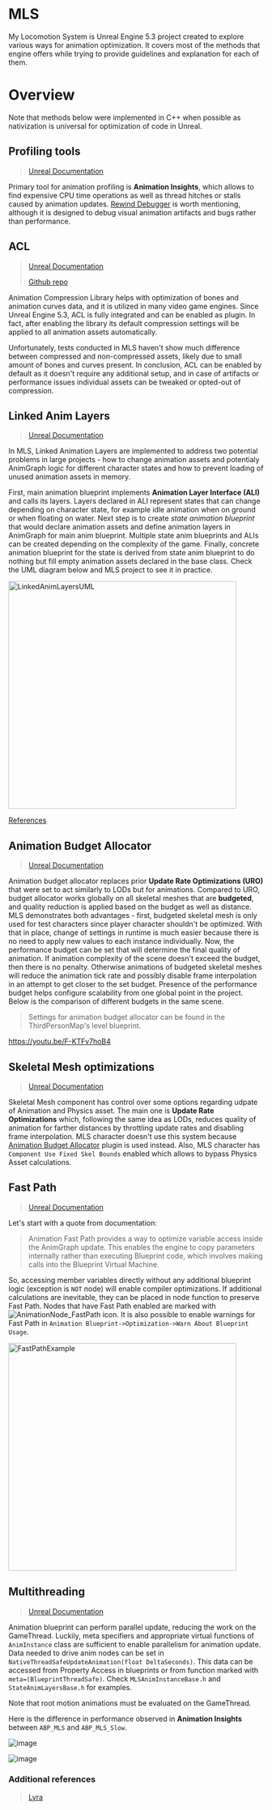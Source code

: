 # MLS
My Locomotion System is Unreal Engine 5.3 project created to explore various ways for animation optimization. It covers most of the methods that engine offers while trying to provide guidelines and explanation for each of them.

# Overview
Note that methods below were implemented in C++ when possible as nativization is universal for optimization of code in Unreal.

## Profiling tools
> [Unreal Documentation](https://docs.unrealengine.com/5.3/en-US/animation-insights-in-unreal-engine/)

Primary tool for animation profiling is **Animation Insights**, which allows to find expensive CPU time operations as well as thread hitches or stalls caused by animation updates.
[Rewind Debugger](https://docs.unrealengine.com/5.3/en-US/animation-rewind-debugger-in-unreal-engine/) is worth mentioning, although it is designed to debug visual animation artifacts and bugs rather than performance.

##  ACL
> [Unreal Documentation](https://docs.unrealengine.com/5.3/en-US/animation-compression-library-in-unreal-engine/)
>
> [Github repo](https://github.com/nfrechette/acl)

Animation Compression Library helps with optimization of bones and animation curves data, and it is utilized in many video game engines. Since Unreal Engine 5.3, ACL is fully integrated and can be enabled as plugin. In fact, after enabling the library its default compression settings will be applied to all animation assets automatically. 

Unfortunately, tests conducted in MLS haven't show much difference between compressed and non-compressed assets, likely due to small amount of bones and curves present. 
In conclusion, ACL can be enabled by default as it doesn't require any additional setup, and in case of artifacts or performance issues individual assets can be tweaked or opted-out of compression.

## Linked Anim Layers
> [Unreal Documentation](https://docs.unrealengine.com/5.3/en-US/using-animation-blueprint-linking-in-unreal-engine/)

In MLS, Linked Animation Layers are implemented to address two potential problems in large projects - how to change animation assets and potentialy AnimGraph logic for different character states and how to prevent loading of unused animation assets in memory. 

First, main animation blueprint implements **Animation Layer Interface (ALI)** and calls its layers. Layers declared in ALI represent states that can change depending on character state, for example idle animation when on ground or when floating on water. Next step is to create *state animation blueprint* that would declare animation assets and define animation layers in AnimGraph for main anim blueprint. Multiple state anim blueprints and ALIs can be created depending on the complexity of the game. Finally, concrete animation blueprint for the state is derived from state anim blueprint to do nothing but fill empty animation assets declared in the base class. Check the UML diagram below and MLS project to see it in practice.

<img width="450" alt="LinkedAnimLayersUML" src="https://github.com/Razdvizh/MLS/assets/114196034/865eb1e0-ff90-42f1-a8e9-622c4051e59c">

[References](#AdditionalReferences)

<a id="AnimationBudgetAllocator"></a>
## Animation Budget Allocator
> [Unreal Documentation](https://docs.unrealengine.com/5.3/en-US/animation-budget-allocator-in-unreal-engine/)

Animation budget allocator replaces prior **Update Rate Optimizations (URO)** that were set to act similarly to LODs but for animations. Compared to URO, budget allocator works globally on all skeletal meshes that are **budgeted**, and quality reduction is applied based on the budget as well as distance. MLS demonstrates both advantages - first, budgeted skeletal mesh is only used for test characters since player character shouldn't be optimized. With that in place, change of settings in runtime is much easier because there is no need to apply new values to each instance individually. Now, the performance budget can be set that will determine the final quality of animation. If animation complexity of the scene doesn't exceed the budget, then there is no penalty. Otherwise animations of budgeted skeletal meshes will reduce the animation tick rate and possibly disable frame interpolation in an attempt to get closer to the set budget. Presence of the performance budget helps configure scalability from one global point in the project. Below is the comparison of different budgets in the same scene.
> Settings for animation budget allocator can be found in the ThirdPersonMap's level blueprint.

https://youtu.be/F-KTFv7hoB4

## Skeletal Mesh optimizations
> [Unreal Documentation](https://docs.unrealengine.com/5.3/en-US/animation-optimization-in-unreal-engine/)

Skeletal Mesh component has control over some options regarding udpate of Animation and Physics asset. The main one is **Update Rate Optimizations** which, following the same idea as LODs, reduces quality of animation for farther distances by throttling update rates and disabling frame interpolation. MLS character doesn't use this system because [Animation Budget Allocator](#AnimationBudgetAllocator) plugin is used instead. Also, MLS character has `Component Use Fixed Skel Bounds` enabled which allows to bypass Physics Asset calculations.
 
## Fast Path
> [Unreal Documentation](https://docs.unrealengine.com/5.3/en-US/animation-optimization-in-unreal-engine/)

Let's start with a quote from documentation: 
> Animation Fast Path provides a way to optimize variable access inside the AnimGraph update. This enables the engine to copy parameters internally rather than executing Blueprint code, which involves making calls into the Blueprint Virtual Machine.

So, accessing member variables directly without any additional blueprint logic (exception is `NOT` node) will enable compiler optimizations. If additional calculations are inevitable, they can be placed in node function to preserve Fast Path. Nodes that have Fast Path enabled are marked with ![AnimationNode_FastPath](https://github.com/Razdvizh/MLS/assets/114196034/07081192-1e63-49ad-8f9e-e1b9ae6bf917) icon. It is also possible to enable warnings for Fast Path in `Animation Blueprint->Optimization->Warn About Blueprint Usage`. 

<img width="450" alt="FastPathExample" src="https://github.com/Razdvizh/MLS/assets/114196034/bb30b776-12f3-47e4-a117-402b65b9f373">

## Multithreading
> [Unreal Documentation](https://docs.unrealengine.com/5.3/en-US/animation-optimization-in-unreal-engine/)

Animation blueprint can perform parallel update, reducing the work on the GameThread. Luckily, meta specifiers and appropriate virtual functions of `AnimInstance` class are sufficient to enable parallelism for animation update. Data needed to drive anim nodes can be set in `NativeThreadSafeUpdateAnimation(float DeltaSeconds)`. This data can be accessed from Property Access in blueprints or from function marked with `meta=(BlueprintThreadSafe)`. Check `MLSAnimInstanceBase.h` and `StateAnimLayersBase.h` for examples.

Note that root motion animations must be evaluated on the GameThread.

Here is the difference in performance observed in **Animation Insights** between `ABP_MLS` and `ABP_MLS_Slow`.

![image](https://github.com/Razdvizh/MLS/assets/114196034/9d462e51-8bb6-4372-a8eb-31420aca7ea5)

![image](https://github.com/Razdvizh/MLS/assets/114196034/2504cd19-8d61-4892-9eec-af0075101f62)

<a id="AdditionalReferences"></a>
### Additional references
> [Lyra](https://docs.unrealengine.com/5.3/en-US/animation-in-lyra-sample-game-in-unreal-engine/)
